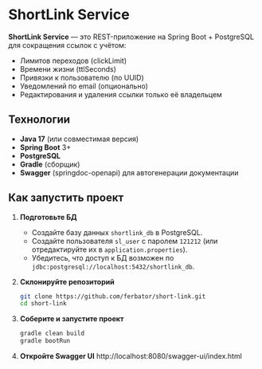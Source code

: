 # ShortLink Service

**ShortLink Service** — это REST-приложение на Spring Boot + PostgreSQL для сокращения ссылок с учётом:
- Лимитов переходов (clickLimit)
- Времени жизни (ttlSeconds)
- Привязки к пользователю (по UUID)
- Уведомлений по email (опционально)
- Редактирования и удаления ссылки только её владельцем

## Технологии
- **Java 17** (или совместимая версия)
- **Spring Boot** 3+
- **PostgreSQL**
- **Gradle** (сборщик)
- **Swagger** (springdoc-openapi) для автогенерации документации

## Как запустить проект

1. **Подготовьте БД**
    - Создайте базу данных `shortlink_db` в PostgreSQL.
    - Создайте пользователя `sl_user` с паролем `121212` (или отредактируйте их в `application.properties`).
    - Убедитесь, что доступ к БД возможен по `jdbc:postgresql://localhost:5432/shortlink_db`.

2. **Склонируйте репозиторий**
   ```bash
   git clone https://github.com/ferbator/short-link.git
   cd short-link
   ```
3. **Соберите и запустите проект**
   ```bash
   gradle clean build
   gradle bootRun
   ```
4. **Откройте Swagger UI**
   http://localhost:8080/swagger-ui/index.html
